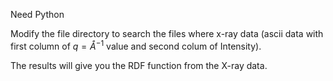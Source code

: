 Need Python

Modify the file directory to search the files where x-ray data (ascii data with first column of $q = \mathring{A}^{-1}$ value and second colum of Intensity).

The results will give you the RDF function from the X-ray data.
